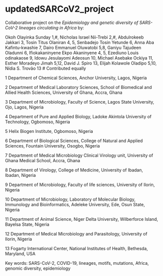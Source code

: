 # updatedSARCoV2_project
Collaborative project on the _Epidemiology and genetic diversity of SARS-CoV-2 lineages circulating in Africa_ by:

Okoh Olayinka Sunday 1,#, Nicholas Israel Nii-Trebi 2,#, Abdulrokeeb Jakkari 3, Tosin Titus Olaniran 4, 5, Senbadejo Tosin Yetunde 6, Anna Aba Kafintu-kwashie 7, Dairo Emmanuel Oluwatobi 5,8, Ganiyu Tajudeen Oladunni 6, Ifiokakaninyene  Ekpo Akaninyene 4, 5, Ezediuno Louis odinakaose 9, Idowu Jesulayomi Adeosun 10, Michael  Asebake Ockiya 11, Esther Moradeyo Jimah 5,12, David J. Spiro 13, Elijah Kolawole Oladipo 5,10, Nídia S. Trovão 13 # Contributed equally

1 Department of Chemical Sciences, Anchor University, Lagos, Nigeria

2 Department of Medical Laboratory Sciences, School of Biomedical and Allied Health Sciences, University of Ghana, Accra, Ghana 

3 Department of Microbiology, Faculty of Science, Lagos State University, Ojo, Lagos, Nigeria 

4 Department of Pure and Applied Biology, Ladoke Akintola University of Technology, Ogbomoso, Nigeria 

5 Helix Biogen Institute, Ogbomoso, Nigeria 

6 Department of Biological Sciences, College of Natural and Applied Sciences, Fountain University, Osogbo, Nigeria 

7  Department of Medical Microbiology Clinical Virology unit, University of Ghana Medical School, Accra, Ghana 

8 Department of Virology, College of Medicine, University of Ibadan, Ibadan, Nigeria 

9 Department of Microbiology, Faculty of life sciences, University of Ilorin, Nigeria 

10 Department of Microbiology, Laboratory of Molecular Biology, Immunology and Bioinformatics, Adeleke University, Ede, Osun State, Nigeria 

11 Department of Animal Science, Niger Delta University, Wilberforce Island, Bayelsa State, Nigeria

12 Department of Medical Microbiology and Parasitology, University of Ilorin, Nigeria

13 Fogarty International Center, National Institutes of Health, Bethesda, Maryland, USA

Key words: SARS-CoV-2, COVID-19, lineages, motifs, mutations, Africa, genomic diversity, epidemiology 
